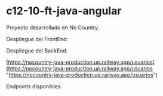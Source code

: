 # c12-10-ft-java-angular

Proyecto desarrollado en No Country.

Despliegue del FrontEnd:



Despliegue del BackEnd:

[https://nocountry-java-production.up.railway.app/usuarios](https://nocountry-java-production.up.railway.app/usuarios "https://nocountry-java-production.up.railway.app/usuarios")

Endpoints disponibles:
